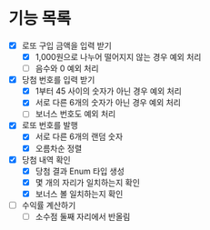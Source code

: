 # 기능 목록

- [x] 로또 구입 금액을 입력 받기
  - [x] 1,000원으로 나누어 떨어지지 않는 경우 예외 처리
  - [ ] 음수와 0 예외 처리
- [x] 당첨 번호를 입력 받기
  - [x] 1부터 45 사이의 숫자가 아닌 경우 예외 처리
  - [x] 서로 다른 6개의 숫자가 아닌 경우 예외 처리
  - [ ] 보너스 번호도 예외 처리
- [x] 로또 번호를 발행
  - [x] 서로 다른 6개의 랜덤 숫자
  - [x] 오름차순 정렬
- [x] 당첨 내역 확인
  - [x] 당첨 결과 Enum 타입 생성
  - [x] 몇 개의 자리가 일치하는지 확인
  - [x] 보너스 볼 일치하는지 확인
- [ ] 수익률 계산하기
  - [ ] 소수점 둘째 자리에서 반올림

